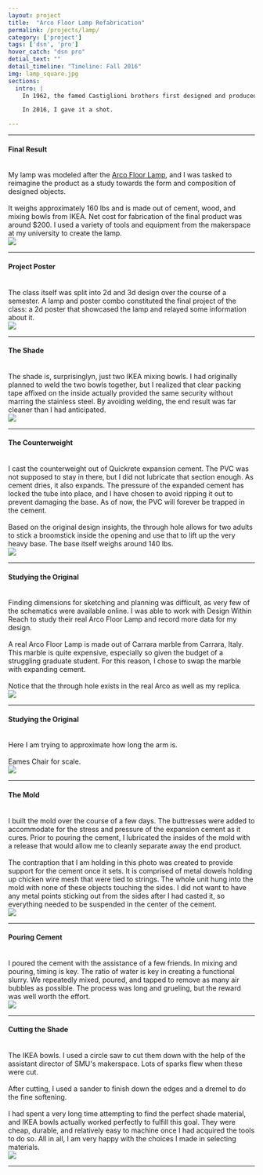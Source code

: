 ```yaml
---
layout: project
title:  "Arco Floor Lamp Refabrication"
permalink: /projects/lamp/
category: ['project']
tags: ['dsn', 'pro']
hover_catch: "dsn pro"
detial_text: ""
detail_timeline: "Timeline: Fall 2016"
img: lamp_square.jpg
sections:
  intro: |
    In 1962, the famed Castiglioni brothers first designed and produced the Arco Floor Lamp. Since it's inception, the Arco Floor Lamp has become an icon of high-fashion and intensely detailed product design. Made with a Carrara marble base and a stainless steel arm, it's no wonder that the lamp currently runs $3,000.

    In 2016, I gave it a shot.

---
```


* * *

<div class="centered-column-container">
	<h4 class="marginless">Final Result</h4>
	<br>
	<div class="split-column-container">
		<div class="reduced-size-on-desktop-container-double">
			My lamp was modeled after the <a href="https://usa.flos.com/modern-floor-lamps/arco">Arco Floor Lamp</a>, and I was tasked to reimagine the product as a study towards the form and composition of designed objects. 
			<br>
			<br>
			It weighs approximately 160 lbs and is made out of cement, wood, and mixing bowls from IKEA. Net cost for fabrication of the final product was around $200. I used a variety of tools and equipment from the makerspace at my university to create the lamp.
		</div>
		<div class="reduced-size-on-desktop-container-double shadowed">
			<img class="scaling-image" src="{{ site.baseurl }}/assets/img/lamp_square.jpg">
		</div>
	</div>
</div>

* * *

<div class="centered-column-container">
	<h4 class="marginless">Project Poster</h4>
	<br>
	<div class="split-column-container">
		<div class="reduced-size-on-desktop-container-double">
			The class itself was split into 2d and 3d design over the course of a semester. A lamp and poster combo constituted the final project of the class: a 2d poster that showcased the lamp and relayed some information about it.
		</div>
		<div class="reduced-size-on-desktop-container-double shadowed">
			<img class="scaling-image" src="{{ site.baseurl }}/assets/img/lamp_poster.jpg">
		</div>
	</div>
</div>

* * *

<div class="centered-column-container">
	<h4 class="marginless">The Shade</h4>
	<br>
	<div class="split-column-container">
		<div class="reduced-size-on-desktop-container-double">
			The shade is, surprisinglyn, just two IKEA mixing bowls. I had originally planned to weld the two bowls together, but I realized that clear packing tape affixed on the inside actually provided the same security without marring the stainless steel. By avoiding welding, the end result was far cleaner than I had anticipated.
		</div>
		<div class="reduced-size-on-desktop-container-double shadowed">
			<img class="scaling-image" src="{{ site.baseurl }}/assets/img/lamp_shade.jpg">
		</div>
	</div>
</div>

* * *

<div class="centered-column-container">
	<h4 class="marginless">The Counterweight</h4>
	<br>
	<div class="split-column-container">
		<div class="reduced-size-on-desktop-container-double">
			I cast the counterweight out of Quickrete expansion cement. The PVC was not supposed to stay in there, but I did not lubricate that section enough. As cement dries, it also expands. The pressure of the expanded cement has locked the tube into place, and I have chosen to avoid ripping it out to prevent damaging the base. As of now, the PVC will forever be trapped in the cement. 
			<br><br>
			Based on the original design insights, the through hole allows for two adults to stick a broomstick inside the opening and use that to lift up the very heavy base. The base itself weighs around 140 lbs.
		</div>
		<div class="reduced-size-on-desktop-container-double shadowed">
			<img class="scaling-image" src="{{ site.baseurl }}/assets/img/lamp_counterweight.jpg">
		</div>
	</div>
</div>

* * *

<div class="centered-column-container">
	<h4 class="marginless">Studying the Original</h4>
	<br>
	<div class="split-column-container">
		<div class="reduced-size-on-desktop-container-double">
			Finding dimensions for sketching and planning was difficult, as very few of the schematics were available online. I was able to work with Design Within Reach to study their real Arco Floor Lamp and record more data for my design. 
			<br><br>
			A real Arco Floor Lamp is made out of Carrara marble from Carrara, Italy. This marble is quite expensive, especially so given the budget of a struggling graduate student. For this reason, I chose to swap the marble with expanding cement. 
			<br><br>
			Notice that the through hole exists in the real Arco as well as my replica.
		</div>
		<div class="reduced-size-on-desktop-container-double shadowed">
			<img class="scaling-image" src="{{ site.baseurl }}/assets/img/20161115_200116.jpg">
		</div>
	</div>
</div>

* * *

<div class="centered-column-container">
	<h4 class="marginless">Studying the Original</h4>
	<br>
	<div class="split-column-container">
		<div class="reduced-size-on-desktop-container-double">
			Here I am trying to approximate how long the arm is. 
			<br><br>
			Eames Chair for scale.
		</div>
		<div class="reduced-size-on-desktop-container-double shadowed">
			<img class="scaling-image" src="{{ site.baseurl }}/assets/img/20161115_203131.jpg">
		</div>
	</div>
</div>

* * *

<div class="centered-column-container">
	<h4 class="marginless">The Mold</h4>
	<br>
	<div class="split-column-container">
		<div class="reduced-size-on-desktop-container-double">
			I built the mold over the course of a few days. The buttresses were added to accommodate for the stress and pressure of the expansion cement as it cures. Prior to pouring the cement, I lubricated the insides of the mold with a release that would allow me to cleanly separate away the end product.
			<br><br>
			The contraption that I am holding in this photo was created to provide support for the cement once it sets. It is comprised of metal dowels holding up chicken wire mesh that were tied to strings. The whole unit hung into the mold with none of these objects touching the sides. I did not want to have any metal points sticking out from the sides after I had casted it, so everything needed to be suspended in the center of the cement.
		</div>
		<div class="reduced-size-on-desktop-container-double shadowed">
			<img class="scaling-image" src="{{ site.baseurl }}/assets/img/20161128_005801.jpg">
		</div>
	</div>
</div>

* * *

<div class="centered-column-container">
	<h4 class="marginless">Pouring Cement</h4>
	<br>
	<div class="split-column-container">
		<div class="reduced-size-on-desktop-container-double">
			I poured the cement with the assistance of a few friends. In mixing and pouring, timing is key. The ratio of water is key in creating a functional slurry. We repeatedly mixed, poured, and tapped to remove as many air bubbles as possible. The process was long and grueling, but the reward was well worth the effort.
		</div>
		<div class="reduced-size-on-desktop-container-double shadowed">
			<img class="scaling-image" src="{{ site.baseurl }}/assets/img/20161128_125110.jpg">
		</div>
	</div>
</div>

* * *

<div class="centered-column-container">
	<h4 class="marginless">Cutting the Shade</h4>
	<br>
	<div class="split-column-container">
		<div class="reduced-size-on-desktop-container-double">
			The IKEA bowls. I used a circle saw to cut them down with the help of the assistant director of SMU's makerspace. Lots of sparks flew when these were cut.
			<br><br>
			After cutting, I used a sander to finish down the edges and a dremel to do the fine softening.
			<br><br>
			I had spent a very long time attempting to find the perfect shade material, and IKEA bowls actually worked perfectly to fulfill this goal. They were cheap, durable, and relatively easy to machine once I had acquired the tools to do so. All in all, I am very happy with the choices I made in selecting materials.
		</div>
		<div class="reduced-size-on-desktop-container-double shadowed">
			<img class="scaling-image" src="{{ site.baseurl }}/assets/img/20161128_153551.jpg">
		</div>
	</div>
</div>

* * *
